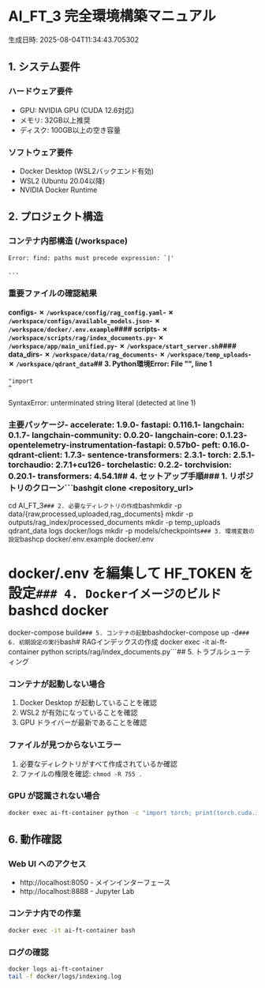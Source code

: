 # AI_FT_3 完全環境構築マニュアル

生成日時: 2025-08-04T11:34:43.705302

## 1. システム要件

### ハードウェア要件
- GPU: NVIDIA GPU (CUDA 12.6対応)
- メモリ: 32GB以上推奨
- ディスク: 100GB以上の空き容量

### ソフトウェア要件
- Docker Desktop (WSL2バックエンド有効)
- WSL2 (Ubuntu 20.04以降)
- NVIDIA Docker Runtime

## 2. プロジェクト構造

### コンテナ内部構造 (/workspace)
```
Error: find: paths must precede expression: `|'

...
```

### 重要ファイルの確認結果
#### configs- ✗ `/workspace/config/rag_config.yaml`- ✗ `/workspace/configs/available_models.json`- ✗ `/workspace/docker/.env.example`#### scripts- ✗ `/workspace/scripts/rag/index_documents.py`- ✗ `/workspace/app/main_unified.py`- ✗ `/workspace/start_server.sh`#### data_dirs- ✗ `/workspace/data/rag_documents`- ✗ `/workspace/temp_uploads`- ✗ `/workspace/qdrant_data`## 3. Python環境Error:   File "<string>", line 1
    "import
    ^
SyntaxError: unterminated string literal (detected at line 1)
### 主要パッケージ- accelerate: 1.9.0- fastapi: 0.116.1- langchain: 0.1.7- langchain-community: 0.0.20- langchain-core: 0.1.23- opentelemetry-instrumentation-fastapi: 0.57b0- peft: 0.16.0- qdrant-client: 1.7.3- sentence-transformers: 2.3.1- torch: 2.5.1- torchaudio: 2.7.1+cu126- torchelastic: 0.2.2- torchvision: 0.20.1- transformers: 4.54.1## 4. セットアップ手順### 1. リポジトリのクローン```bashgit clone <repository_url>
cd AI_FT_3```### 2. 必要なディレクトリの作成```bashmkdir -p data/{raw,processed,uploaded,rag_documents}
mkdir -p outputs/rag_index/processed_documents
mkdir -p temp_uploads qdrant_data logs docker/logs
mkdir -p models/checkpoints```### 3. 環境変数の設定```bashcp docker/.env.example docker/.env
# docker/.env を編集して HF_TOKEN を設定```### 4. Dockerイメージのビルド```bashcd docker
docker-compose build```### 5. コンテナの起動```bashdocker-compose up -d```### 6. 初期設定の実行```bash# RAGインデックスの作成
docker exec -it ai-ft-container python scripts/rag/index_documents.py```## 5. トラブルシューティング

### コンテナが起動しない場合
1. Docker Desktop が起動していることを確認
2. WSL2 が有効になっていることを確認
3. GPU ドライバーが最新であることを確認

### ファイルが見つからないエラー
1. 必要なディレクトリがすべて作成されているか確認
2. ファイルの権限を確認: `chmod -R 755 .`

### GPU が認識されない場合
```bash
docker exec ai-ft-container python -c "import torch; print(torch.cuda.is_available())"
```

## 6. 動作確認

### Web UI へのアクセス
- http://localhost:8050 - メインインターフェース
- http://localhost:8888 - Jupyter Lab

### コンテナ内での作業
```bash
docker exec -it ai-ft-container bash
```

### ログの確認
```bash
docker logs ai-ft-container
tail -f docker/logs/indexing.log
```
